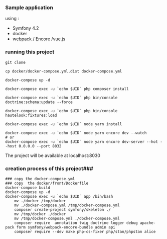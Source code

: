 ### Sample application ###
using :
- Symfony 4.2
- docker
- webpack / Encore /vue.js


### running this project ###

```
git clone

cp docker/docker-compose.yml.dist docker-compose.yml

docker-compose up -d

docker-compose exec -u `echo $UID` php composer install

docker-compose exec -u `echo $UID` php bin/console doctrine:schema:update --force

docker-compose exec -u `echo $UID` php bin/console hautelook:fixtures:load

docker-compose exec -u `echo $UID` node yarn install

docker-compose exec -u `echo $UID` node yarn encore dev --watch
# or
docker-compose exec -u `echo $UID` node yarn encore dev-server --hot --host 0.0.0.0 --port 8032

```

The project will be available at localhost:8030

### creation process of this project###

```
### copy the docker-compose.yml 
### copy  the docker/front/Dockerfile
docker-compose build
docker-compose up -d
docker-compose exec -u `echo $UID` app /bin/bash
    mv ./docker /tmp/docker
    mv ./docker-compose.yml /tmp/docker-compose.yml
    composer create-project symfony/skeleton ./
    mv /tmp/docker ./docker 
    mv /tmp/docker-compose.yml ./docker-compose.yml 
    composer require  annotation twig doctrine logger debug apache-pack form symfony/webpack-encore-bundle admin api 
    composer require --dev make php-cs-fixer php/stan/phpstan alice
```
